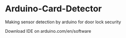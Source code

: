 # Arduino-Card-Detector
Making sensor detection by arduino for door lock security

Download IDE on arduino.com/en/software
